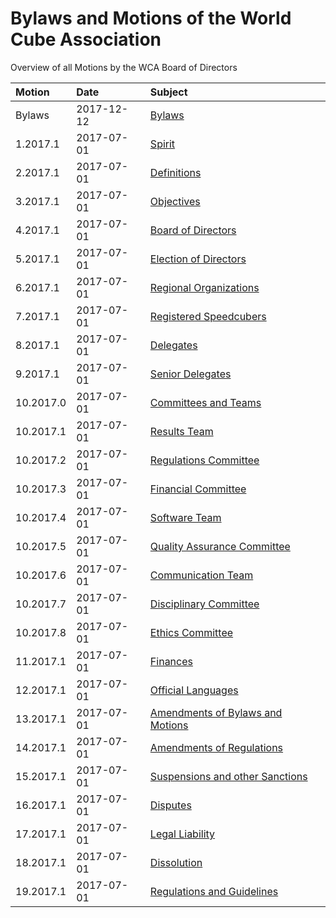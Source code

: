 # Bylaws and Motions of the World Cube Association

Overview of all Motions by the WCA Board of Directors

| Motion | Date | Subject |
| :--------- | :--------- | :--------- |
| Bylaws | 2017-12-12 | [Bylaws](wca-bylaws.md) |
| 1.2017.1 | 2017-07-01 | [Spirit](wca-motions/1-Spirit.md) |
| 2.2017.1 | 2017-07-01 | [Definitions](wca-motions/2-Definitions.md) |
| 3.2017.1 | 2017-07-01 | [Objectives](wca-motions/3-Objectives.md) |
| 4.2017.1 | 2017-07-01 | [Board of Directors](wca-motions/4-Board_of_Directors.md) |
| 5.2017.1 | 2017-07-01 | [Election of Directors](wca-motions/5-Election_of_Directors.md) |
| 6.2017.1 | 2017-07-01 | [Regional Organizations](wca-motions/6-Regional_Organizations.md) |
| 7.2017.1 | 2017-07-01 | [Registered Speedcubers](wca-motions/7-Registered_Speedcubers.md) |
| 8.2017.1 | 2017-07-01 | [Delegates](wca-motions/8-Delegates.md) |
| 9.2017.1 | 2017-07-01 | [Senior Delegates](wca-motions/9-Senior_Delegates.md) |
| 10.2017.0 | 2017-07-01 | [Committees and Teams](wca-motions/10-Committees_and_Teams.md) |
| 10.2017.1 | 2017-07-01 | [Results Team](wca-motions/10-Results_Team.md) |
| 10.2017.2 | 2017-07-01 | [Regulations Committee](wca-motions/10-Regulations_Committee.md) |
| 10.2017.3 | 2017-07-01 | [Financial Committee](wca-motions/10-Financial_Committee.md) |
| 10.2017.4 | 2017-07-01 | [Software Team](wca-motions/10-Software_Team.md) |
| 10.2017.5 | 2017-07-01 | [Quality Assurance Committee](wca-motions/10-Quality_Assurance_Committee.md) |
| 10.2017.6 | 2017-07-01 | [Communication Team](wca-motions/10-Communication_Team.md) |
| 10.2017.7 | 2017-07-01 | [Disciplinary Committee](wca-motions/10-Disciplinary_Committee.md) |
| 10.2017.8 | 2017-07-01 | [Ethics Committee](wca-motions/10-Ethics_Committee.md) |
| 11.2017.1 | 2017-07-01 | [Finances](wca-motions/11-Finances.md) |
| 12.2017.1 | 2017-07-01 | [Official Languages](wca-motions/12-Official_Languages.md) |
| 13.2017.1 | 2017-07-01 | [Amendments of Bylaws and Motions](wca-motions/13-Amendments_of_Bylaws_and_Motions.md) |
| 14.2017.1 | 2017-07-01 | [Amendments of Regulations](wca-motions/14-Amendments_of_Regulations.md) |
| 15.2017.1 | 2017-07-01 | [Suspensions and other Sanctions](wca-motions/15-Suspensions_and_other_Sanctions.md) |
| 16.2017.1 | 2017-07-01 | [Disputes](wca-motions/16-Disputes.md) |
| 17.2017.1 | 2017-07-01 | [Legal Liability](wca-motions/17-Legal_Liability.md) |
| 18.2017.1 | 2017-07-01 | [Dissolution](wca-motions/18-Dissolution.md) |
| 19.2017.1 | 2017-07-01 | [Regulations and Guidelines](wca-motions/19-Regulations_and_Guidelines.md) |
